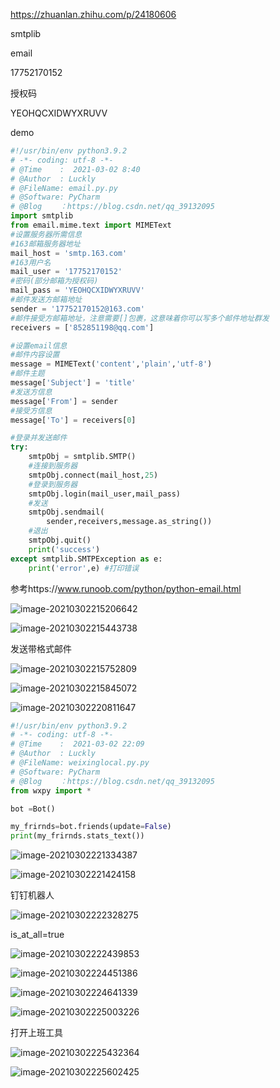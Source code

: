 https://zhuanlan.zhihu.com/p/24180606

smtplib

email

17752170152

授权码

YEOHQCXIDWYXRUVV



demo

```python
#!/usr/bin/env python3.9.2
# -*- coding: utf-8 -*-
# @Time    :  2021-03-02 8:40
# @Author  : Luckly
# @FileName: email.py.py
# @Software: PyCharm
# @Blog    ：https://blog.csdn.net/qq_39132095
import smtplib
from email.mime.text import MIMEText
#设置服务器所需信息
#163邮箱服务器地址
mail_host = 'smtp.163.com'
#163用户名
mail_user = '17752170152'
#密码(部分邮箱为授权码)
mail_pass = 'YEOHQCXIDWYXRUVV'
#邮件发送方邮箱地址
sender = '17752170152@163.com'
#邮件接受方邮箱地址，注意需要[]包裹，这意味着你可以写多个邮件地址群发
receivers = ['852851198@qq.com']

#设置email信息
#邮件内容设置
message = MIMEText('content','plain','utf-8')
#邮件主题
message['Subject'] = 'title'
#发送方信息
message['From'] = sender
#接受方信息
message['To'] = receivers[0]

#登录并发送邮件
try:
    smtpObj = smtplib.SMTP()
    #连接到服务器
    smtpObj.connect(mail_host,25)
    #登录到服务器
    smtpObj.login(mail_user,mail_pass)
    #发送
    smtpObj.sendmail(
        sender,receivers,message.as_string())
    #退出
    smtpObj.quit()
    print('success')
except smtplib.SMTPException as e:
    print('error',e) #打印错误
```







参考https://www.runoob.com/python/python-email.html

![image-20210302215206642](https://luckly007.oss-cn-beijing.aliyuncs.com/image-20210302215206642.png)



![image-20210302215443738](https://luckly007.oss-cn-beijing.aliyuncs.com/image-20210302215443738.png)

发送带格式邮件

![image-20210302215752809](https://luckly007.oss-cn-beijing.aliyuncs.com/image-20210302215752809.png)

![image-20210302215845072](https://luckly007.oss-cn-beijing.aliyuncs.com/image-20210302215845072.png)

![image-20210302220811647](https://luckly007.oss-cn-beijing.aliyuncs.com/image-20210302220811647.png)



```python
#!/usr/bin/env python3.9.2
# -*- coding: utf-8 -*-
# @Time    :  2021-03-02 22:09
# @Author  : Luckly
# @FileName: weixinglocal.py.py
# @Software: PyCharm
# @Blog    ：https://blog.csdn.net/qq_39132095
from wxpy import *

bot =Bot()

my_frirnds=bot.friends(update=False)
print(my_frirnds.stats_text())

```



![image-20210302221334387](https://luckly007.oss-cn-beijing.aliyuncs.com/image-20210302221334387.png)

![image-20210302221424158](https://luckly007.oss-cn-beijing.aliyuncs.com/image-20210302221424158.png)

钉钉机器人

![image-20210302222328275](https://luckly007.oss-cn-beijing.aliyuncs.com/image-20210302222328275.png)

is_at_all=true

![image-20210302222439853](https://luckly007.oss-cn-beijing.aliyuncs.com/image-20210302222439853.png)

![image-20210302224451386](https://luckly007.oss-cn-beijing.aliyuncs.com/image-20210302224451386.png)

![image-20210302224641339](https://luckly007.oss-cn-beijing.aliyuncs.com/image-20210302224641339.png)

![image-20210302225003226](https://luckly007.oss-cn-beijing.aliyuncs.com/image-20210302225003226.png)

打开上班工具

![image-20210302225432364](https://luckly007.oss-cn-beijing.aliyuncs.com/image-20210302225432364.png)

![image-20210302225602425](https://luckly007.oss-cn-beijing.aliyuncs.com/image-20210302225602425.png)